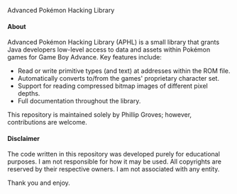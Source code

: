 Advanced Pokémon Hacking Library
#### About

Advanced Pokémon Hacking Library (APHL) is a small library that grants Java developers low-level access to data and assets within Pokémon games for Game Boy Advance. Key features include:

  - Read or write primitive types (and text) at addresses within the ROM file.
  - Automatically converts to/from the games' proprietary character set.
  - Support for reading compressed bitmap images of different pixel depths.
  - Full documentation throughout the library.

This repository is maintained solely by Phillip Groves; however, contributions are welcome. 

#### Disclaimer

The code written in this repository was developed purely for educational purposes. I am not responsible for how it may be used. All copyrights are reserved by their respective owners. I am not associated with any entity. 

Thank you and enjoy.